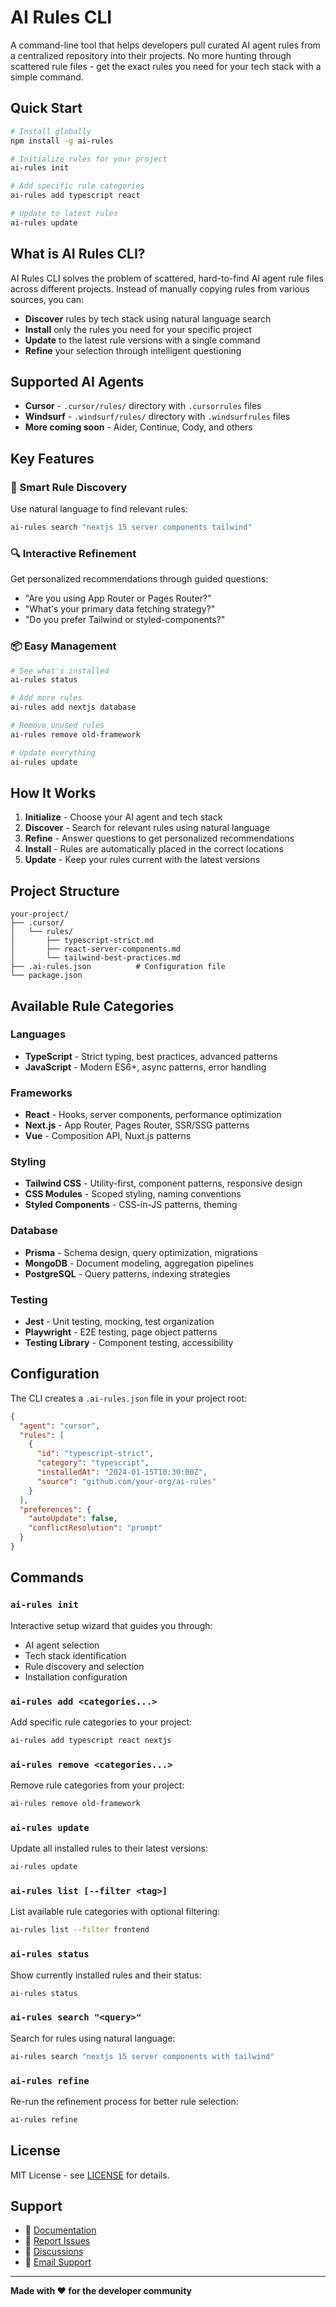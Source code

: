 # AI Rules CLI

A command-line tool that helps developers pull curated AI agent rules from a centralized repository into their projects. No more hunting through scattered rule files - get the exact rules you need for your tech stack with a simple command.

## Quick Start

```bash
# Install globally
npm install -g ai-rules

# Initialize rules for your project
ai-rules init

# Add specific rule categories
ai-rules add typescript react

# Update to latest rules
ai-rules update
```

## What is AI Rules CLI?

AI Rules CLI solves the problem of scattered, hard-to-find AI agent rule files across different projects. Instead of manually copying rules from various sources, you can:

- **Discover** rules by tech stack using natural language search
- **Install** only the rules you need for your specific project
- **Update** to the latest rule versions with a single command
- **Refine** your selection through intelligent questioning

## Supported AI Agents

- **Cursor** - `.cursor/rules/` directory with `.cursorrules` files
- **Windsurf** - `.windsurf/rules/` directory with `.windsurfrules` files
- **More coming soon** - Aider, Continue, Cody, and others

## Key Features

### 🎯 Smart Rule Discovery

Use natural language to find relevant rules:

```bash
ai-rules search "nextjs 15 server components tailwind"
```

### 🔍 Interactive Refinement

Get personalized recommendations through guided questions:

- "Are you using App Router or Pages Router?"
- "What's your primary data fetching strategy?"
- "Do you prefer Tailwind or styled-components?"

### 📦 Easy Management

```bash
# See what's installed
ai-rules status

# Add more rules
ai-rules add nextjs database

# Remove unused rules
ai-rules remove old-framework

# Update everything
ai-rules update
```

## How It Works

1. **Initialize** - Choose your AI agent and tech stack
2. **Discover** - Search for relevant rules using natural language
3. **Refine** - Answer questions to get personalized recommendations
4. **Install** - Rules are automatically placed in the correct locations
5. **Update** - Keep your rules current with the latest versions

## Project Structure

```
your-project/
├── .cursor/
│   └── rules/
│       ├── typescript-strict.md
│       ├── react-server-components.md
│       └── tailwind-best-practices.md
├── .ai-rules.json          # Configuration file
└── package.json
```

## Available Rule Categories

### Languages

- **TypeScript** - Strict typing, best practices, advanced patterns
- **JavaScript** - Modern ES6+, async patterns, error handling

### Frameworks

- **React** - Hooks, server components, performance optimization
- **Next.js** - App Router, Pages Router, SSR/SSG patterns
- **Vue** - Composition API, Nuxt.js patterns

### Styling

- **Tailwind CSS** - Utility-first, component patterns, responsive design
- **CSS Modules** - Scoped styling, naming conventions
- **Styled Components** - CSS-in-JS patterns, theming

### Database

- **Prisma** - Schema design, query optimization, migrations
- **MongoDB** - Document modeling, aggregation pipelines
- **PostgreSQL** - Query patterns, indexing strategies

### Testing

- **Jest** - Unit testing, mocking, test organization
- **Playwright** - E2E testing, page object patterns
- **Testing Library** - Component testing, accessibility

## Configuration

The CLI creates a `.ai-rules.json` file in your project root:

```json
{
  "agent": "cursor",
  "rules": [
    {
      "id": "typescript-strict",
      "category": "typescript",
      "installedAt": "2024-01-15T10:30:00Z",
      "source": "github.com/your-org/ai-rules"
    }
  ],
  "preferences": {
    "autoUpdate": false,
    "conflictResolution": "prompt"
  }
}
```

## Commands

### `ai-rules init`

Interactive setup wizard that guides you through:

- AI agent selection
- Tech stack identification
- Rule discovery and selection
- Installation configuration

### `ai-rules add <categories...>`

Add specific rule categories to your project:

```bash
ai-rules add typescript react nextjs
```

### `ai-rules remove <categories...>`

Remove rule categories from your project:

```bash
ai-rules remove old-framework
```

### `ai-rules update`

Update all installed rules to their latest versions:

```bash
ai-rules update
```

### `ai-rules list [--filter <tag>]`

List available rule categories with optional filtering:

```bash
ai-rules list --filter frontend
```

### `ai-rules status`

Show currently installed rules and their status:

```bash
ai-rules status
```

### `ai-rules search "<query>"`

Search for rules using natural language:

```bash
ai-rules search "nextjs 15 server components with tailwind"
```

### `ai-rules refine`

Re-run the refinement process for better rule selection:

```bash
ai-rules refine
```

## License

MIT License - see [LICENSE](LICENSE) for details.

## Support

- 📖 [Documentation](docs/)
- 🐛 [Report Issues](https://github.com/your-org/ai-rules/issues)
- 💬 [Discussions](https://github.com/your-org/ai-rules/discussions)
- 📧 [Email Support](mailto:support@ai-rules.dev)

---

**Made with ❤️ for the developer community**

